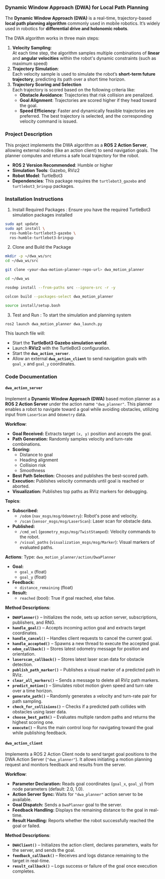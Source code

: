 ### Dynamic Window Approach (DWA) for Local Path Planning

The **Dynamic Window Approach (DWA)** is a real-time, trajectory-based **local path planning algorithm** commonly used in mobile robotics. It’s widely used in robotics for **differential drive and holonomic robots**.

The DWA algorithm works in three main steps:
1. **Velocity Sampling**:  
    At each time step, the algorithm samples multiple combinations of **linear** and **angular velocities** within the robot's dynamic constraints (such as maximum speed)
2. **Trajectory Simulation**:  
    Each velocity sample is used to simulate the robot’s **short-term future trajectory**, predicting its path over a short time horizon.
3. **Trajectory Scoring and Selection**  
	Each trajectory is scored based on the following criteria like:
	- **Obstacle Avoidance**: Trajectories that risk collision are penalized.
	- **Goal Alignment**: Trajectories are scored higher if they head toward the goal.
	- **Speed Efficiency**: Faster and dynamically feasible trajectories are preferred.
	    The best trajectory is selected, and the corresponding velocity command is issued.

### Project Description

This project implements the DWA algorithm as a **ROS 2 Action Server**, allowing external nodes (like an action client) to send navigation goals. The planner computes and returns a safe local trajectory for the robot.
- **ROS 2 Version Recommended**: Humble or higher
- **Simulation Tools**: Gazebo, RViz2
- **Robot Model**: TurtleBot3
- **Dependencies**:  This package requires the `turtlebot3_gazebo` and `turtlebot3_bringup` packages.

### Installation Instructions

1. Install Required Packages :  Ensure you have the required TurtleBot3 simulation packages installed
```bash
sudo apt update
sudo apt install \
  ros-humble-turtlebot3-gazebo \
  ros-humble-turtlebot3-bringup
```
2. Clone and Build the Package
```bash
mkdir -p ~/dwa_ws/src
cd ~/dwa_ws/src

git clone <your-dwa-motion-planner-repo-url> dwa_motion_planner

cd ~/dwa_ws

rosdep install --from-paths src --ignore-src -r -y

colcon build --packages-select dwa_motion_planner

source install/setup.bash
```
3. Test and Run : To start the simulation and planning system
```bash
ros2 launch dwa_motion_planner dwa_launch.py
```
This launch file will:
- Start the **TurtleBot3 Gazebo simulation world**.
- Launch **RViz2** with the TurtleBot3 configuration.
- Start the **`dwa_action_server`**.
- Allow an external **`dwa_action_client`** to send navigation goals with `goal_x` and `goal_y` coordinates.

### Code Documentation
#### `dwa_action_server`
Implement a **Dynamic Window Approach (DWA)** based motion planner as a **ROS 2 Action Server** under the action name `"dwa_planner"`. This planner enables a robot to navigate toward a goal while avoiding obstacles, utilizing input from `LaserScan` and `Odometry` data.

**Workflow**:
- **Goal Received:** Extracts target `(x, y)` position and accepts the goal.    
- **Path Generation:** Randomly samples velocity and turn-rate combinations.
- **Scoring:**
    - Distance to goal
    - Heading alignment
    - Collision risk 
    - Smoothness
- **Best Path Selection:** Chooses and publishes the best-scored path.
- **Execution:** Publishes velocity commands until goal is reached or aborted.
- **Visualization:** Publishes top paths as RViz markers for debugging.

**Topics**:
- **Subscribed:**
    - `/odom` (`nav_msgs/msg/Odometry`): Robot's pose and velocity.
    - `/scan` (`sensor_msgs/msg/LaserScan`): Laser scan for obstacle data.
- **Published:**
    - `/cmd_vel` (`geometry_msgs/msg/TwistStamped`): Velocity commands to the robot.
    - `/visual_paths` (`visualization_msgs/msg/Marker`): Visual markers of evaluated paths.

**Actions**:
Type: `dwa_motion_planner/action/DwaPlanner`
- **Goal:**
    - `goal_x` (float)
    - `goal_y` (float)
- **Feedback:**
    - `distance_remaining` (float)
- **Result:**
    - `reached` (bool): True if goal reached, else false.

**Method Descriptions**:
- **`DWAPlanner()`** – Initializes the node, sets up action server, subscriptions, publishers, and RNG.
- **`handle_goal()`** – Accepts incoming action goal and extracts target coordinates.
- **`handle_cancel()`** – Handles client requests to cancel the current goal.
- **`handle_accepted()`** – Spawns a new thread to execute the accepted goal.
- **`odom_callback()`** – Stores latest odometry message for position and orientation.
- **`laserscan_callback()`** – Stores latest laser scan data for obstacle detection.
- **`publish_path_marker()`** – Publishes a visual marker of a predicted path in RViz.
- **`clear_all_markers()`** – Sends a message to delete all RViz path markers.
- **`predict_motion()`** – Simulates robot motion given speed and turn rate over a time horizon.
- **`generate_path()`** – Randomly generates a velocity and turn-rate pair for path sampling.
- **`check_for_collisions()`** – Checks if a predicted path collides with obstacles using laser data.
- **`choose_best_path()`** – Evaluates multiple random paths and returns the highest scoring one.
- **`execute()`** – Runs the main control loop for navigating toward the goal while publishing feedback.

#### `dwa_action_client`
Implements a ROS 2 Action Client node to send target goal positions to the DWA Action Server (`"dwa_planner"`). It allows initiating a motion planning request and monitors feedback and results from the server.

**Workflow**:
- **Parameter Declaration:** Reads goal coordinates (`goal_x`, `goal_y`) from node parameters (default: 2.0, 1.0).
- **Action Server Sync:** Waits for `"dwa_planner"` action server to be available.
- **Goal Dispatch:** Sends a `DwaPlanner` goal to the server.
- **Feedback Handling:** Displays the remaining distance to the goal in real-time.
- **Result Handling:** Reports whether the robot successfully reached the goal or failed.

**Method Descriptions**:
- **`DWAClient()`** – Initializes the action client, declares parameters, waits for the server, and sends the goal.
- **`feedback_callback()`** – Receives and logs distance remaining to the target in real-time.
- **`result_callback()`** – Logs success or failure of the goal once execution completes.
